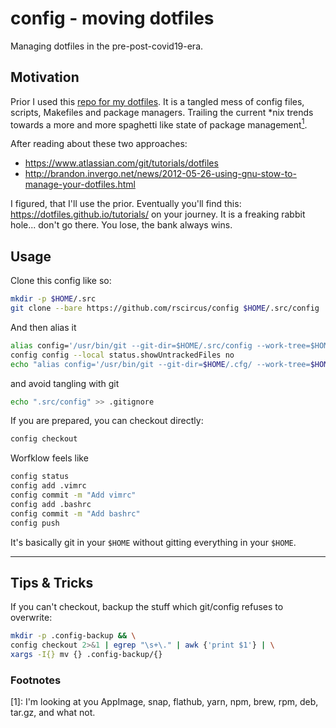 # config - moving dotfiles

Managing dotfiles in the pre-post-covid19-era.

## Motivation

Prior I used this [repo for my dotfiles](https://github.com/rscircus/dotfiles). It is a tangled mess of config files, scripts, Makefiles and package managers. Trailing the current \*nix trends towards a more and more spaghetti like state of package management[<sup>1</sup>](#fn1).

After reading about these two approaches:

- https://www.atlassian.com/git/tutorials/dotfiles
- http://brandon.invergo.net/news/2012-05-26-using-gnu-stow-to-manage-your-dotfiles.html

I figured, that I'll use the prior. Eventually you'll find this: https://dotfiles.github.io/tutorials/ on your journey. It is a freaking rabbit hole... don't go there. You lose, the bank always wins.

## Usage

Clone this config like so:

```bash
mkdir -p $HOME/.src
git clone --bare https://github.com/rscircus/config $HOME/.src/config
```
And then alias it

```bash
alias config='/usr/bin/git --git-dir=$HOME/.src/config --work-tree=$HOME'
config config --local status.showUntrackedFiles no
echo "alias config='/usr/bin/git --git-dir=$HOME/.cfg/ --work-tree=$HOME'" >> $HOME/.bashrc
```

and avoid tangling with git

```bash
echo ".src/config" >> .gitignore
```

If you are prepared, you can checkout directly:

```bash
config checkout
```

Worfklow feels like

```bash
config status
config add .vimrc
config commit -m "Add vimrc"
config add .bashrc
config commit -m "Add bashrc"
config push
```

It's basically git in your `$HOME` without gitting everything in your `$HOME`.

* * *

## Tips & Tricks

If you can't checkout, backup the stuff which git/config refuses to overwrite:

```bash
mkdir -p .config-backup && \
config checkout 2>&1 | egrep "\s+\." | awk {'print $1'} | \
xargs -I{} mv {} .config-backup/{}
```

### Footnotes

[<a name="fn1">1</a>]: I'm looking at you AppImage, snap, flathub, yarn, npm, brew, rpm, deb, tar.gz, and what not.
